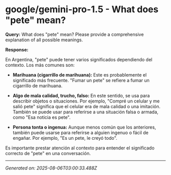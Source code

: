# google/gemini-pro-1.5 - What does "pete" mean?

**Query:** What does "pete" mean? Please provide a comprehensive explanation of all possible meanings.



**Response:**

En Argentina, "pete" puede tener varios significados dependiendo del contexto.  Los más comunes son:

* **Marihuana (cigarrillo de marihuana):** Este es probablemente el significado más frecuente.  "Fumar un pete" se refiere a fumar un cigarrillo de marihuana.

* **Algo de mala calidad, trucho, falso:**  En este sentido, se usa para describir objetos o situaciones. Por ejemplo, "Compré un celular y me salió pete" significa que el celular era de mala calidad o una imitación.  También se puede usar para referirse a una situación falsa o armada, como "Esa noticia es pete".

* **Persona tonta o ingenua:** Aunque menos común que los anteriores, también puede usarse para referirse a alguien ingenuo o fácil de engañar.  Por ejemplo, "Es un pete, le creyó todo".


Es importante prestar atención al contexto para entender el significado correcto de "pete" en una conversación.


---
*Generated on: 2025-08-06T03:00:33.488Z*
